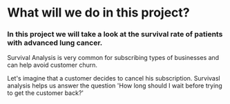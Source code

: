 # What will we do in this project?

### In this project we will take a look at the survival rate of patients with advanced lung cancer.

Survival Analysis is very common for subscribing types of businesses and can help avoid customer churn.

Let's imagine that a customer decides to cancel his subscription. Survivasl analysis helps us answer the question 'How long should I wait before trying to get the customer back?'

